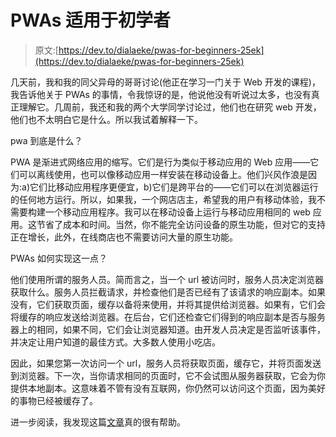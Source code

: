 # PWAs 适用于初学者

> 原文:[https://dev.to/dialaeke/pwas-for-beginners-25ek](https://dev.to/dialaeke/pwas-for-beginners-25ek)

几天前，我和我的同父异母的哥哥讨论(他正在学习一门关于 Web 开发的课程)，我告诉他关于 PWAs 的事情，令我惊讶的是，他说他没有听说过太多，也没有真正理解它。几周前，我还和我的两个大学同学讨论过，他们也在研究 web 开发，他们也不太明白它是什么。所以我试着解释一下。

pwa 到底是什么？

PWA 是渐进式网络应用的缩写。它们是行为类似于移动应用的 Web 应用——它们可以离线使用，也可以像移动应用一样安装在移动设备上。他们兴风作浪是因为:a)它们比移动应用程序更便宜，b)它们是跨平台的——它们可以在浏览器运行的任何地方运行。所以，如果我，一个网店店主，希望我的用户有移动体验，我不需要构建一个移动应用程序。我可以在移动设备上运行与移动应用相同的 web 应用。这节省了成本和时间。当然，你不能完全访问设备的原生功能，但对它的支持正在增长，此外，在线商店也不需要访问大量的原生功能。

PWAs 如何实现这一点？

他们使用所谓的服务人员。简而言之，当一个 url 被访问时，服务人员决定浏览器获取什么。服务人员拦截请求，并检查他们是否已经有了该请求的响应副本。如果没有，它们获取页面，缓存以备将来使用，并将其提供给浏览器。如果有，它们会将缓存的响应发送给浏览器。在后台，它们还检查它们得到的响应副本是否与服务器上的相同，如果不同，它们会让浏览器知道。由开发人员决定是否监听该事件，并决定让用户知道的最佳方式。大多数人使用小吃店。

因此，如果您第一次访问一个 url，服务人员将获取页面，缓存它，并将页面发送到浏览器。下一次，当你请求相同的页面时，它不会试图从服务器获取，它会为你提供本地副本。这意味着不管有没有互联网，你仍然可以访问这个页面，因为美好的事物已经被缓存了。

进一步阅读，我发现这篇[文章](https://redfin.engineering/service-workers-break-the-browsers-refresh-button-by-default-here-s-why-56f9417694?)真的很有帮助。